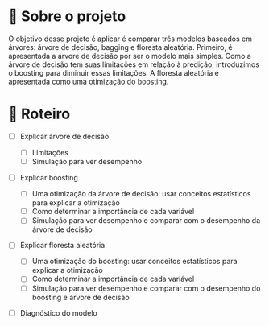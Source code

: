 # 🔎 Sobre o projeto

O objetivo desse projeto é aplicar é comparar três modelos baseados em árvores: árvore de decisão, bagging e floresta aleatória. Primeiro, é apresentada a árvore de decisão por ser o modelo mais simples. Como a árvore de decisão tem suas limitações em relação à predição, introduzimos o boosting para diminuir essas limitações. A floresta aleatória é apresentada como uma otimização do boosting.

# 📝 Roteiro

- [ ] Explicar árvore de decisão
  - [ ] Limitações
  - [ ] Simulação para ver desempenho
- [ ] Explicar boosting
  - [ ] Uma otimização da árvore de decisão: usar conceitos estatísticos para explicar a otimização
  - [ ] Como determinar a importância de cada variável
  - [ ] Simulação para ver desempenho e comparar com o desempenho da árvore de decisão
- [ ] Explicar floresta aleatória
  - [ ] Uma otimização do boosting: usar conceitos estatísticos para explicar a otimização
  - [ ] Como determinar a importância de cada variável
  - [ ] Simulação para ver desempenho e comparar com o desempenho do boosting e árvore de decisão
- [ ] Diagnóstico do modelo


